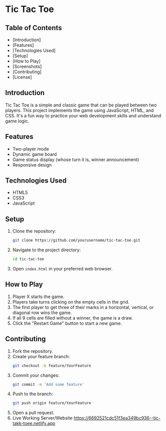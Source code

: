 # Tic Tac Toe

## Table of Contents

- [Introduction]
- [Features]
- [Technologies Used]
- [Setup]
- [How to Play]
- [Screenshots]
- [Contributing]
- [License]

## Introduction

Tic Tac Toe is a simple and classic game that can be played between two players. This project implements the game using JavaScript, HTML, and CSS. It's a fun way to practice your web development skills and understand game logic.

## Features

- Two-player mode
- Dynamic game board
- Game status display (whose turn it is, winner announcement)
- Responsive design

## Technologies Used

- HTML5
- CSS3
- JavaScript

## Setup

1. Clone the repository:
    ```sh
    git clone https://github.com/yourusername/tic-tac-toe.git
    ```
2. Navigate to the project directory:
    ```sh
    cd tic-tac-toe
    ```
3. Open `index.html` in your preferred web browser.

## How to Play

1. Player X starts the game.
2. Players take turns clicking on the empty cells in the grid.
3. The first player to get three of their marks in a horizontal, vertical, or diagonal row wins the game.
4. If all 9 cells are filled without a winner, the game is a draw.
5. Click the "Restart Game" button to start a new game.


## Contributing

1. Fork the repository.
2. Create your feature branch:
    ```sh
    git checkout -b feature/YourFeature
    ```
3. Commit your changes:
    ```sh
    git commit -m 'Add some feature'
    ```
4. Push to the branch:
    ```sh
    git push origin feature/YourFeature
    ```
5. Open a pull request.
6. Live Working Server/Website
https://6692521cdc51f3ea349bc936--tic-takk-toee.netlify.app
